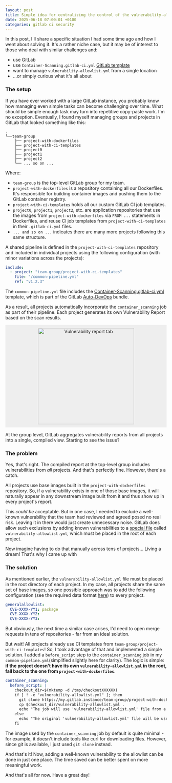 ```yaml
---
layout: post
title: Simple idea for centralizing the control of the vulnerability-allowlist.yml configuration file
date: 2025-06-18 07:00:01 +0100
categories: gitlab ci security
---
```


In this post, I'll share a specific situation I had some time ago and how I went about solving it.
It's a rather niche case, but it may be of interest to those who deal with similar challenges and:
- use GitLab
- use `Container-Scanning.gitlab-ci.yml` [GitLab template](https://gitlab.com/gitlab-org/gitlab/-/blob/master/lib/gitlab/ci/templates/Jobs/Container-Scanning.gitlab-ci.yml)
- want to manage `vulnerability-allowlist.yml` from a single location
- ...or simply curious what it's all about

### The setup

If you have ever worked with a large GitLab instance, you probably know how managing even simple tasks can become challenging over time. What should be simple enough task may turn into repetitive copy-paste work. I'm no exception. Eventually, I found myself managing groups and projects in GitLab that looked something like this:

```
.
└──team-group
    ├── project-with-dockerfiles
    ├── project-with-ci-templates
    ├── project0
    ├── project1
    ├── project2
    └── ... so on ...
```

Where:

- `team-group` is the top-level GitLab group for my team.
- `project-with-dockerfiles` is a repository containing all our Dockerfiles. It's responsible for building container images and pushing them to the GitLab container registry.
- `project-with-ci-templates` holds all our custom GitLab CI job templates.
- `project0`, `project1`, `project2`, etc. are application repositories that use the images from `project-with-dockerfiles` via `FROM ...` statements in Dockerfiles, and reuse CI job templates from `project-with-ci-templates` in their `.gitlab-ci.yml` files.
- `... and so on ...` indicates there are many more projects following this same structure.

A shared pipeline is defined in the `project-with-ci-templates` repository and included in individual projects using the following configuration (with minor variations across the projects):

```yaml
include:
  - project: "team-group/project-with-ci-templates"
    file: "/common-pipeline.yml"
    ref: "v1.2.3"
```

The `common-pipeline.yml` file includes the [Container-Scanning.gitlab-ci.yml](https://gitlab.com/gitlab-org/gitlab/-/blob/master/lib/gitlab/ci/templates/Jobs/Container-Scanning.gitlab-ci.yml) template, which is part of the GitLab [Auto-DevOps](https://gitlab.com/gitlab-org/gitlab/-/blob/master/lib/gitlab/ci/templates/Auto-DevOps.gitlab-ci.yml) bundle.

As a result, all projects automatically incorporate the `container_scanning` job as part of their pipeline.
Each project generates its own Vulnerability Report based on the scan results.

<div style="text-align: center; background-color: #eee; padding: 10px;">
  <img src="{{ site.baseurl }}/images/gitlab_vuln_report.png" alt="Vulnerability report tab" title="Vulnerability report tab" width="300">
</div>

At the group level, GitLab aggregates vulnerability reports from all projects into a single, compiled view.
Starting to see the issue?

### The problem

Yes, that's right. The compiled report at the top-level group includes vulnerabilities from *all* projects. And that's perfectly fine. However, there's a catch.

All projects use base images built in the `project-with-dockerfiles` repository. So, if a vulnerability exists in one of those base images, it will naturally appear in any downstream image built from it and thus show up in every project's report.

This *could be* acceptable. But in one case, I needed to exclude a well-known vulnerability that the team had reviewed and agreed posed no real risk. Leaving it in there would just create unnecessary noise.
GitLab does allow such exclusions by adding known vulnerabilities to a [special file](https://docs.gitlab.com/user/application_security/container_scanning/#vulnerability-allowlisting) called `vulnerability-allowlist.yml`, which must be placed in the root of each project.

Now imagine having to do that manually across tens of projects… Living a dream! That's why I came up with

### The solution

As mentioned earlier, the `vulnerability-allowlist.yml` file must be placed in the root directory of each project. In my case, all projects share the same set of base images, so one possible approach was to add the following configuration (see the required data format [here](https://docs.gitlab.com/user/application_security/container_scanning/#vulnerability-allowlistyml-data-format)) to every project.

```yaml
generalallowlist:
  CVE-XXXX-YY1: package
  CVE-XXXX-YY2:
  CVE-XXXX-YY3: 
```

But obviously, the next time a similar case arises, I'd need to open merge requests in tens of repositories - far from an ideal solution.

But wait! All projects already use CI templates from `team-group/project-with-ci-templates`! So, I took advantage of that and implemented a simple solution. I added a `before_script` step to the `container_scanning` job in my `common-pipeline.yml`(simplified slightly here for clarity). The logic is simple: **if the project doesn't have its own `vulnerability-allowlist.yml` in the root, fall back to the one from `project-with-dockerfiles`**.

```yaml
container_scanning:
  before_script: |
    checkout_dir=$(mktemp -d /tmp/checkoutXXXXXX)
    if [ ! -e "vulnerability-allowlist.yml" ]; then
      git clone https://my.gitlab.instance/team-group/project-with-dockerfiles.git $checkout_dir
      cp $checkout_dir/vulnerability-allowlist.yml .
      echo "The job will use 'vulnerability-allowlist.yml' file from a 'project-with-dockerfiles' repository."
    else
      echo "The original 'vulnerability-allowlist.yml' file will be used for this job."
    fi
```

The image used by the `container_scanning` job by default is quite minimal - for example, it doesn't include tools like curl for downloading files. However, since git is available, I just used `git clone` instead.

And that's it! Now, adding a well-known vulnerability to the allowlist can be done in just one place. The time saved can be better spent on more meaningful work.

And that's all for now. Have a great day!
